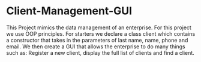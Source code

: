 # Client-Management-GUI



 This Project mimics the data management of an enterprise. 
 For this project we use OOP principles. 
 For starters we declare a class client which contains a constructor 
 that takes in the parameters of last name, name, phone and email. We then create 
 a GUI that allows the enterprise to do many things such as: Register a new client, display the full 
 list of clients and find a client.













